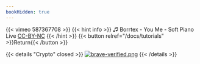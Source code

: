 ```yaml
---
bookHidden: true
---
```


{{< vimeo 587367708 >}}
{{< hint info >}}
♫ Borrtex - You Me - Soft Piano Live [CC-BY-NC](https://freemusicarchive.org/music/Borrtex/You__Me_Live/2_You_And_Me_-_Soft_Piano_Live)
{{< /hint >}}
{{< button relref="/docs/tutorials" >}}Return{{< /button >}}

 {{< details "Crypto" closed >}}
[![brave-verified.png](https://i.postimg.cc/gYV77BX2/brave-verified.png)](/docs/repository/misc.)
{{< /details >}}
